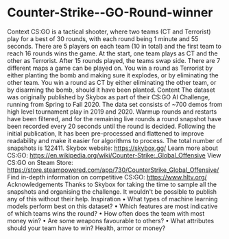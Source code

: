 # Counter-Strike--GO-Round-winner

Context
CS:GO is a tactical shooter, where two teams (CT and Terrorist) play for a best of 30 rounds, with each round being 1 minute and 55 seconds. There are 5 players on each team (10 in total) and the first team to reach 16 rounds wins the game. At the start, one team plays as CT and the other as Terrorist. After 15 rounds played, the teams swap side. There are 7 different maps a game can be played on. You win a round as Terrorist by either planting the bomb and making sure it explodes, or by eliminating the other team. You win a round as CT by either eliminating the other team, or by disarming the bomb, should it have been planted.
Content
The dataset was originally published by Skybox as part of their CS:GO AI Challenge, running from Spring to Fall 2020. The data set consists of ~700 demos from high level tournament play in 2019 and 2020. Warmup rounds and restarts have been filtered, and for the remaining live rounds a round snapshot have been recorded every 20 seconds until the round is decided. Following the initial publication, It has been pre-processed and flattened to improve readability and make it easier for algorithms to process. The total number of snapshots is 122411.
Skybox website: https://skybox.gg/
Learn more about CS:GO: https://en.wikipedia.org/wiki/Counter-Strike:_Global_Offensive
View CS:GO on Steam Store: https://store.steampowered.com/app/730/CounterStrike_Global_Offensive/
Find in-depth information on competitive CS:GO: https://www.hltv.org/
Acknowledgements
Thanks to Skybox for taking the time to sample all the snapshots and organising the challenge. It wouldn't be possible to publish any of this without their help.
Inspiration
•	What types of machine learning models perform best on this dataset?
•	Which features are most indicative of which teams wins the round?
•	How often does the team with most money win?
•	Are some weapons favourable to others?
•	What attributes should your team have to win? Health, armor or money?
